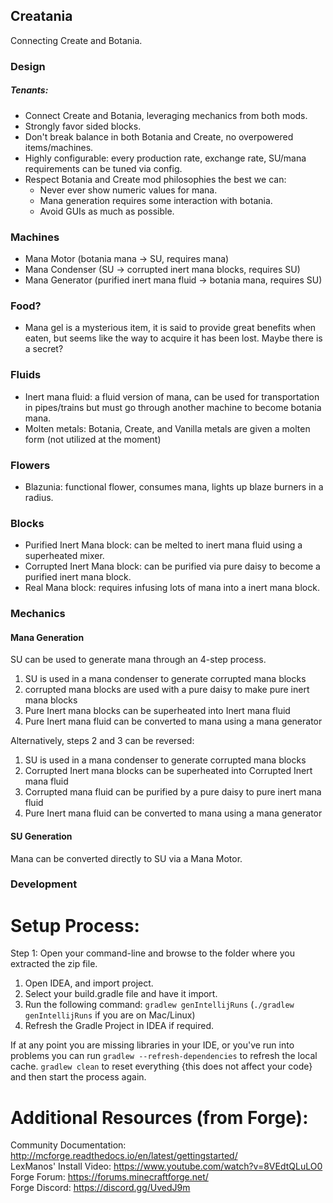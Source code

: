 
Creatania
-------------------------------------------

Connecting Create and Botania.

### Design

##### Tenants:

- Connect Create and Botania, leveraging mechanics from both mods.
- Strongly favor sided blocks.
- Don't break balance in both Botania and Create, no overpowered items/machines.
- Highly configurable: every production rate, exchange rate, SU/mana requirements can be tuned via config.
- Respect Botania and Create mod philosophies the best we can:
  - Never ever show numeric values for mana.
  - Mana generation requires some interaction with botania.
  - Avoid GUIs as much as possible.

### Machines

- Mana Motor (botania mana -> SU, requires mana)
- Mana Condenser (SU -> corrupted inert mana blocks, requires SU)
- Mana Generator (purified inert mana fluid -> botania mana, requires SU)

### Food?

- Mana gel is a mysterious item, it is said to provide great benefits when eaten, but seems like the way to acquire it has been lost. Maybe there is a secret?

### Fluids

- Inert mana fluid: a fluid version of mana, can be used for transportation in pipes/trains but must go through another machine to become botania mana.
- Molten metals: Botania, Create, and Vanilla metals are given a molten form (not utilized at the moment)

### Flowers

- Blazunia: functional flower, consumes mana, lights up blaze burners in a radius.

### Blocks

- Purified Inert Mana block: can be melted to inert mana fluid using a superheated mixer.
- Corrupted Inert Mana block: can be purified via pure daisy to become a purified inert mana block.
- Real Mana block: requires infusing lots of mana into a inert mana block.

### Mechanics

#### Mana Generation

SU can be used to generate mana through an 4-step process.

1. SU is used in a mana condenser to generate corrupted mana blocks
2. corrupted mana blocks are used with a pure daisy to make pure inert mana blocks
3. Pure Inert mana blocks can be superheated into Inert mana fluid
4. Pure Inert mana fluid can be converted to mana using a mana generator

Alternatively, steps 2 and 3 can be reversed:

1. SU is used in a mana condenser to generate corrupted mana blocks
2. Corrupted Inert mana blocks can be superheated into Corrupted Inert mana fluid
3. Corrupted mana fluid can be purified by a pure daisy to pure inert mana fluid
4. Pure Inert mana fluid can be converted to mana using a mana generator

#### SU Generation

Mana can be converted directly to SU via a Mana Motor.

### Development

Setup Process:
==============================

Step 1: Open your command-line and browse to the folder where you extracted the zip file.

1. Open IDEA, and import project.
2. Select your build.gradle file and have it import.
3. Run the following command: `gradlew genIntellijRuns` (`./gradlew genIntellijRuns` if you are on Mac/Linux)
4. Refresh the Gradle Project in IDEA if required.

If at any point you are missing libraries in your IDE, or you've run into problems you can 
run `gradlew --refresh-dependencies` to refresh the local cache. `gradlew clean` to reset everything 
{this does not affect your code} and then start the process again.

Additional Resources (from Forge): 
=========================
Community Documentation: http://mcforge.readthedocs.io/en/latest/gettingstarted/  
LexManos' Install Video: https://www.youtube.com/watch?v=8VEdtQLuLO0  
Forge Forum: https://forums.minecraftforge.net/  
Forge Discord: https://discord.gg/UvedJ9m  